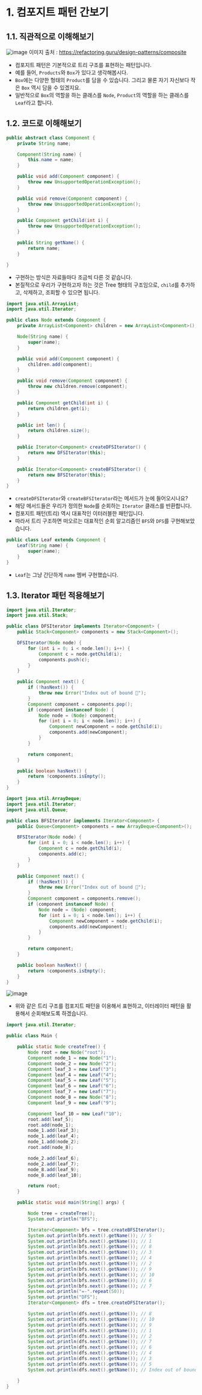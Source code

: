 # 1. 컴포지트 패턴 간보기


## 1.1. 직관적으로 이해해보기
![image](https://user-images.githubusercontent.com/75282888/172877516-465a123f-7629-40a7-bb21-884915230057.png)
이미지 출처 : https://refactoring.guru/design-patterns/composite

- 컴포지트 패턴은 기본적으로 트리 구조를 표현하는 패턴입니다.
- 예를 들어, `Products`와 `Box`가 있다고 생각해봅시다.
- `Box`에는 다양한 형태의 `Product`를 담을 수 있습니다. 그리고 물론 자기 자신보다 작은 `Box` 역시 담을 수 있겠지요. 
- 일반적으로 `Box`의 역할을 하는 클래스를 `Node`, `Product`의 역할을 하는 클래스를 `Leaf`라고 합니다.



## 1.2. 코드로 이해해보기
```java
public abstract class Component {
    private String name;

    Component(String name) {
        this.name = name;
    }

    public void add(Component component) {
        throw new UnsupportedOperationException();
    }

    public void remove(Component component) {
        throw new UnsupportedOperationException();
    }

    public Component getChild(int i) {
        throw new UnsupportedOperationException();
    }

    public String getName() {
        return name;
    }

}

```
- 구현하는 방식은 자료들마다 조금씩 다른 것 같습니다.
- 본질적으로 우리가 구현하고자 하는 것은 Tree 형태의 구조임으로, `child`를 추가하고, 삭제하고, 조회할 수 있으면 됩니다.


```java
import java.util.ArrayList;
import java.util.Iterator;

public class Node extends Component {
    private ArrayList<Component> children = new ArrayList<Component>();

    Node(String name) {
        super(name);
    }

    public void add(Component component) {
        children.add(component);
    }

    public void remove(Component component) {
        throw new children.remove(component);
    }

    public Component getChild(int i) {
        return children.get(i);
    }

    public int len() {
        return children.size();
    }

    public Iterator<Component> createDFSIterator() {
        return new DFSIterator(this);
    }

    public Iterator<Component> createBFSIterator() {
        return new BFSIterator(this);
    }
}
```

- `createDFSIterator`와 `createBFSIterator`라는 메서드가 눈에 들어오시나요?
- 해당 메서드들은 우리가 정의한 `Node`를 순회하는 `Iterator` 클래스를 반환합니다.
- 컴포지트 패턴(트리) 역시 대표적인 이터러블한 패턴입니다.
- 따라서 트리 구조하면 떠오르는 대표적인 순회 알고리즘인 `BFS`와 `DFS`를 구현해보았습니다.

```java
public class Leaf extends Component {
    Leaf(String name) {
        super(name);
    }
}
```
- `Leaf`는 그냥 간단하게 `name` 멤버  구현했습니다.


## 1.3. Iterator 패턴 적용해보기

```java
import java.util.Iterator;
import java.util.Stack;

public class DFSIterator implements Iterator<Component> {
    public Stack<Component> components = new Stack<Component>();

    DFSIterator(Node node) {
        for (int i = 0; i < node.len(); i++) {
            Component c = node.getChild(i);
            components.push(c);
        }
    }

    public Component next() {
        if (!hasNext()) {
            throw new Error("Index out of bound 💩");
        }
        Component component = components.pop();
        if (component instanceof Node) {
            Node node = (Node) component;
            for (int i = 0; i < node.len(); i++) {
                Component newComponent = node.getChild(i);
                components.add(newComponent);
            }
        }

        return component;
    }

    public boolean hasNext() {
        return !components.isEmpty();
    }
}
```


```java
import java.util.ArrayDeque;
import java.util.Iterator;
import java.util.Queue;

public class BFSIterator implements Iterator<Component> {
    public Queue<Component> components = new ArrayDeque<Component>();

    BFSIterator(Node node) {
        for (int i = 0; i < node.len(); i++) {
            Component c = node.getChild(i);
            components.add(c);
        }
    }

    public Component next() {
        if (!hasNext()) {
            throw new Error("Index out of bound 💩");
        }
        Component component = components.remove();
        if (component instanceof Node) {
            Node node = (Node) component;
            for (int i = 0; i < node.len(); i++) {
                Component newComponent = node.getChild(i);
                components.add(newComponent);
            }
        }

        return component;
    }

    public boolean hasNext() {
        return !components.isEmpty();
    }
}
```

![image](https://user-images.githubusercontent.com/75282888/173207721-264a7775-550b-4cc3-9b2b-89fd27e09cbd.png)

- 위와 같은 트리 구조를 컴포지트 패턴을 이용해서 표현하고, 이터레이터 패턴을 활용해서 순회해보도록 하겠습니다.


```java
import java.util.Iterator;

public class Main {

    public static Node createTree() {
        Node root = new Node("root");
        Component node_1 = new Node("1");
        Component node_2 = new Node("2");
        Component leaf_3 = new Leaf("3");
        Component leaf_4 = new Leaf("4");
        Component leaf_5 = new Leaf("5");
        Component leaf_6 = new Leaf("6");
        Component leaf_7 = new Leaf("7");
        Component node_8 = new Node("8");
        Component leaf_9 = new Leaf("9");

        Component leaf_10 = new Leaf("10");
        root.add(leaf_5);
        root.add(node_1);
        node_1.add(leaf_3);
        node_1.add(leaf_4);
        node_1.add(node_2);
        root.add(node_8);

        node_2.add(leaf_6);
        node_2.add(leaf_7);
        node_8.add(leaf_9);
        node_8.add(leaf_10);

        return root;
    }

    public static void main(String[] args) {

        Node tree = createTree();
        System.out.println("BFS");

        Iterator<Component> bfs = tree.createBFSIterator();
        System.out.println(bfs.next().getName()); // 5
        System.out.println(bfs.next().getName()); // 1
        System.out.println(bfs.next().getName()); // 8
        System.out.println(bfs.next().getName()); // 3
        System.out.println(bfs.next().getName()); // 4
        System.out.println(bfs.next().getName()); // 2
        System.out.println(bfs.next().getName()); // 9
        System.out.println(bfs.next().getName()); // 10
        System.out.println(bfs.next().getName()); // 6
        System.out.println(bfs.next().getName()); // 7
        System.out.println("=-".repeat(50));
        System.out.println("DFS");
        Iterator<Component> dfs = tree.createDFSIterator();

        System.out.println(dfs.next().getName()); // 8
        System.out.println(dfs.next().getName()); // 10
        System.out.println(dfs.next().getName()); // 9
        System.out.println(dfs.next().getName()); // 1
        System.out.println(dfs.next().getName()); // 2
        System.out.println(dfs.next().getName()); // 7
        System.out.println(dfs.next().getName()); // 6
        System.out.println(dfs.next().getName()); // 4
        System.out.println(dfs.next().getName()); // 3
        System.out.println(dfs.next().getName()); // 5
        System.out.println(dfs.next().getName()); // Index out of bound 💩

    }
}








